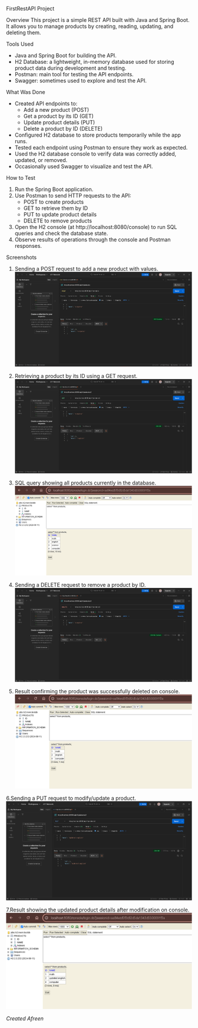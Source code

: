 FirstRestAPI Project

Overview
This project is a simple REST API built with Java and Spring Boot. It allows you to manage products by creating, reading, updating, and deleting them.

Tools Used
- Java and Spring Boot for building the API.
- H2 Database: a lightweight, in-memory database used for storing product data during development and testing.
- Postman: main tool for testing the API endpoints.
- Swagger: sometimes used to explore and test the API.

What Was Done
- Created API endpoints to:
  - Add a new product (POST)
  - Get a product by its ID (GET)
  - Update product details (PUT)
  - Delete a product by ID (DELETE)
- Configured H2 database to store products temporarily while the app runs.
- Tested each endpoint using Postman to ensure they work as expected.
- Used the H2 database console to verify data was correctly added, updated, or removed.
- Occasionally used Swagger to visualize and test the API.

How to Test
1. Run the Spring Boot application.
2. Use Postman to send HTTP requests to the API:
   - POST to create products
   - GET to retrieve them by ID
   - PUT to update product details
   - DELETE to remove products
3. Open the H2 console (at http://localhost:8080/console) to run SQL queries and check the database state.
4. Observe results of operations through the console and Postman responses.

Screenshots

1. Sending a POST request to add a new product with values.
   ![Post values](Screenshots/img1.png)
   
2. Retrieving a product by its ID using a GET request.
   ![Get ID](Screenshots/img2.png)
    
3. SQL query showing all products currently in the database.
   ![SQL](Screenshots/img3.png)
     
4. Sending a DELETE request to remove a product by ID.
   ![Delete](Screenshots/img4.png)  

5. Result confirming the product was successfully deleted on console.
    ![Delete Result](Screenshots/img5.png)  

 6.Sending a PUT request to modify/update a product.
    ![Modify](Screenshots/img6.png)  

 7.Result showing the updated product details after modification on console.
    ![Modify Result](Screenshots/img7.png)  


*Created Afreen*
